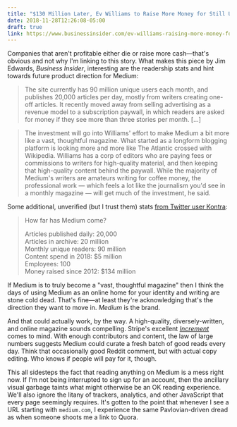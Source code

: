 ```yaml
---
title: "$130 Million Later, Ev Williams to Raise More Money for Still Unprofitable Medium"
date: 2018-11-28T12:26:08-05:00
draft: true
link: https://www.businessinsider.com/ev-williams-raising-more-money-for-medium-2018-11
---
```


Companies that aren't profitable either die or raise more cash—that's obvious and not why I'm linking to this story. What makes this piece by Jim Edwards, *Business Insider*, interesting are the readership stats and hint towards future product direction for Medium: 

> The site currently has 90 million unique users each month, and publishes 20,000 articles per day, mostly from writers creating one-off articles. It recently moved away from selling advertising as a revenue model to a subscription paywall, in which readers are asked for money if they see more than three stories per month. [...]

> The investment will go into Williams' effort to make Medium a bit more like a vast, thoughtful magazine. What started as a longform blogging platform is looking more and more like The Atlantic crossed with Wikipedia. Williams has a corp of editors who are paying fees or commissions to writers for high-quality material, and then keeping that high-quality content behind the paywall. While the majority of Medium's writers are amateurs writing for coffee money, the professional work — which feels a lot like the journalism you'd see in a monthly magazine — will get much of the investment, he said.

Some additional, unverified (but I trust them) stats [from Twitter user Kontra][kontra]: 

> How far has Medium come? 
> 
> Articles published daily: 20,000  
> Articles in archive: 20 million  
> Monthly unique readers: 90 million  
> Content spend in 2018: $5 million  
> Employees: 100  
> Money raised since 2012: $134 million

[kontra]: https://mobile.twitter.com/counternotions/status/1067515908350869504

If Medium is to truly become a "vast, thoughtful magazine" then I think the days of using Medium as an online home for your identity and writing are stone cold dead. That's fine—at least they're acknowledging that's the direction they want to move in. *Medium* is the brand. 

And that could actually work, by the way. A high-quality, diversely-written, and online magazine sounds compelling. Stripe's excellent [*Increment*](https://increment.com) comes to mind. With enough contributors and content, the law of large numbers suggests Medium could curate a fresh batch of good reads every day. Think that occasionally good Reddit comment, but with actual copy editing. Who knows if people will pay for it, though. 

This all sidesteps the fact that reading anything on Medium is a mess right now. If I'm not being interrupted to sign up for an account, then the ancillary visual garbage taints what might otherwise be an OK reading experience. We'll also ignore the litany of trackers, analytics, and other JavaScript that every page seemingly requires. It's gotten to the point that whenever I see a URL starting with `medium.com`, I experience the same Pavlovian-driven dread as when someone shoots me a link to Quora.

